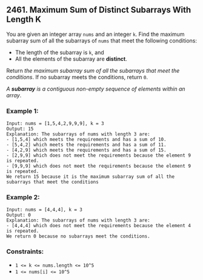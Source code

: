 ## 2461. Maximum Sum of Distinct Subarrays With Length K

You are given an integer array ```nums``` and an integer ```k```. Find the maximum subarray sum of all the subarrays of ```nums``` that meet the following conditions:

* The length of the subarray is ```k```, and
* All the elements of the subarray are **distinct**.

Return *the maximum subarray sum of all the subarrays that meet the conditions*. If no subarray meets the conditions, return ```0```.

*A **subarray** is a contiguous non-empty sequence of elements within an array*.

### Example 1:
```
Input: nums = [1,5,4,2,9,9,9], k = 3
Output: 15
Explanation: The subarrays of nums with length 3 are:
- [1,5,4] which meets the requirements and has a sum of 10.
- [5,4,2] which meets the requirements and has a sum of 11.
- [4,2,9] which meets the requirements and has a sum of 15.
- [2,9,9] which does not meet the requirements because the element 9 is repeated.
- [9,9,9] which does not meet the requirements because the element 9 is repeated.
We return 15 because it is the maximum subarray sum of all the subarrays that meet the conditions
```
### Example 2:
```
Input: nums = [4,4,4], k = 3
Output: 0
Explanation: The subarrays of nums with length 3 are:
- [4,4,4] which does not meet the requirements because the element 4 is repeated.
We return 0 because no subarrays meet the conditions.
```

### Constraints:

* ```1 <= k <= nums.length <= 10^5```
* ```1 <= nums[i] <= 10^5```
